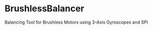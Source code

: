 BrushlessBalancer
=================

Balancing Tool for Brushless Motors using 3-Axis Gyroscopes and SPI
